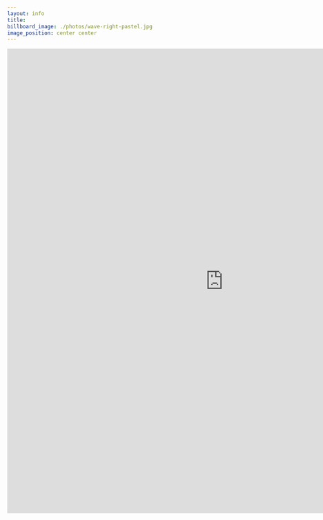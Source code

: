 ```yaml
---
layout: info
title: 
billboard_image: ./photos/wave-right-pastel.jpg
image_position: center center
---
```

<iframe src="https://docs.google.com/forms/d/e/1FAIpQLSdpiyH0sd4itq2MerhRT2WL9WInMPvOhqgHUgqBeTqUPvuZOQ/viewform?embedded=true" width="1000" height="1075" frameborder="0" marginheight="0" marginwidth="0">Loading…</iframe>
